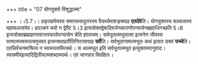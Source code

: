 +++
title = "07 योगयुक्तो विशुद्धात्मा"

+++
।।5.7।। प्रकृतप्रमेयस्य समाप्तत्वादुत्तरस्य वैयर्थ्यमाशङ्क्याह
**एतदेवे**ति। योगयुक्तस्य सन्न्यासस्य महाफलत्वमेव। प्रपञ्चनं चयो न
द्वेष्टि 5।3 इत्यत्रोक्तद्वेषादिवर्जनकारणोपन्यासेनब्रह्माधिगच्छति 5।6
इत्यत्रोक्तब्रह्मज्ञानावान्तरफलोपन्यासेन चेति
ज्ञातव्यम्। सर्वभूतात्मभूतात्मा इत्यनेन जीवस्य परमात्मस्वरूपत्वमुच्यत
इत्यन्यथाप्रतीतिनिरासायाह **सर्वे**ति। सर्वभूतानामात्मभूतः कथं इत्यत
उक्तं **यच्चे**ति। एतन्निर्वचनमाश्रित्य न स्वरूपत्वमित्यर्थः। स आत्मभूत
इति सर्वभूतात्मभूत
इत्युक्तस्यानुवादः। स्वसमीपंइत्यादिद्वितीयात्मशब्दस्यार्थः। एवं जानन्नत्र
विवक्षितः।
